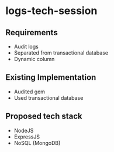 # logs-tech-session

## Requirements
  * Audit logs
  * Separated from transactional database
  * Dynamic column

## Existing Implementation
  * Audited gem
  * Used transactional database

## Proposed tech stack
  * NodeJS
  * ExpressJS
  * NoSQL (MongoDB)
  
  
